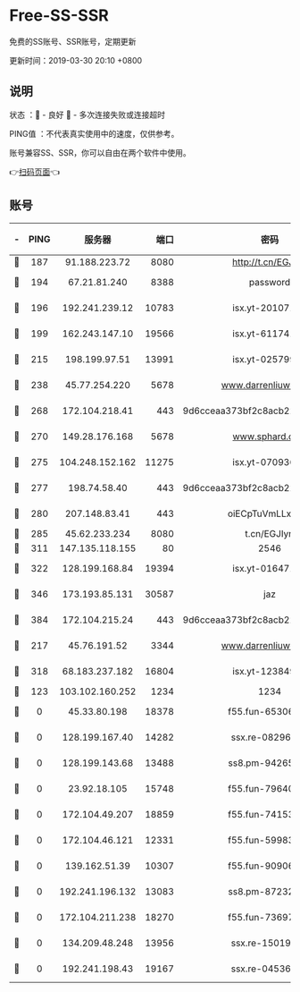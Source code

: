 # Free-SS-SSR

免费的SS账号、SSR账号，定期更新

更新时间：2019-03-30 20:10 +0800

## 说明

状态     ：🙂 - 良好 🙁 - 多次连接失败或连接超时

PING值   ：不代表真实使用中的速度，仅供参考。

账号兼容SS、SSR，你可以自由在两个软件中使用。

👉[扫码页面](https://liesauer.github.io/Free-SS-SSR/)👈

## 账号

|-|PING|服务器|端口|密码|加密方式|区域|
|:----:|:----:|:-----:|-----:|:----:|:----:|:----:|
|🙂|187|91.188.223.72|8080|http://t.cn/EGJIyrl|rc4-md5|RU|
|🙂|194|67.21.81.240|8388|password|aes-256-cfb|US|
|🙂|196|192.241.239.12|10783|isx.yt-20107100|aes-256-cfb|US|
|🙂|199|162.243.147.10|19566|isx.yt-61174147|aes-256-cfb|US|
|🙂|215|198.199.97.51|13991|isx.yt-02579983|aes-256-cfb|US|
|🙂|238|45.77.254.220|5678|www.darrenliuwei.com|aes-256-cfb|SG|
|🙂|268|172.104.218.41|443|9d6cceaa373bf2c8acb22e60b6a58be6|aes-256-cfb|US|
|🙂|270|149.28.176.168|5678|www.sphard.com|aes-256-cfb|AU|
|🙂|275|104.248.152.162|11275|isx.yt-07093642|aes-256-cfb|SG|
|🙂|277|198.74.58.40|443|9d6cceaa373bf2c8acb22e60b6a58be6|aes-256-cfb|US|
|🙂|280|207.148.83.41|443|oiECpTuVmLLxk4Ts|aes-256-cfb|AU|
|🙂|285|45.62.233.234|8080|t.cn/EGJIyrl|rc4-md5|CA|
|🙂|311|147.135.118.155|80|2546|chacha20|US|
|🙂|322|128.199.168.84|19394|isx.yt-01647188|aes-256-cfb|SG|
|🙂|346|173.193.85.131|30587|jaz|aes-256-cfb|US|
|🙂|384|172.104.215.24|443|9d6cceaa373bf2c8acb22e60b6a58be6|aes-256-cfb|US|
|🙂|217|45.76.191.52|3344|www.darrenliuwei.com|aes-256-cfb|JP|
|🙂|318|68.183.237.182|16804|isx.yt-12384975|aes-256-cfb|SG|
|🙁|123|103.102.160.252|1234|1234|rc4-md5|JP|
|🙁|0|45.33.80.198|18378|f55.fun-65306574|aes-256-cfb|US|
|🙁|0|128.199.167.40|14282|ssx.re-08296146|aes-256-cfb|SG|
|🙁|0|128.199.143.68|13488|ss8.pm-94265136|aes-256-cfb|SG|
|🙁|0|23.92.18.105|15748|f55.fun-79640206|aes-256-cfb|US|
|🙁|0|172.104.49.207|18859|f55.fun-74153575|aes-256-cfb|SG|
|🙁|0|172.104.46.121|12331|f55.fun-59983873|aes-256-cfb|SG|
|🙁|0|139.162.51.39|10307|f55.fun-90906199|aes-256-cfb|SG|
|🙁|0|192.241.196.132|13083|ss8.pm-87232244|aes-256-cfb|US|
|🙁|0|172.104.211.238|18270|f55.fun-73697687|aes-256-cfb|US|
|🙁|0|134.209.48.248|13956|ssx.re-15019665|aes-256-cfb|US|
|🙁|0|192.241.198.43|19167|ssx.re-04536960|aes-256-cfb|US|
